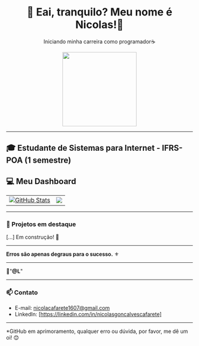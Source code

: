 <h1 align="center">👾 Eai, tranquilo? Meu nome é Nicolas!👾</h1>

<p align="center">
  Iniciando minha carreira como programador☕  
</p>

<div align="center">
  <img height="200" src="https://media1.giphy.com/media/v1.Y2lkPTc5MGI3NjExd3FzOG9nbmNidHdsZXo1dzR5bG4xYXVyZDhjMnlhZWhyOGhqYXk4ayZlcD12MV9pbnRlcm5hbF9naWZfYnlfaWQmY3Q9Zw/iIqmM5tTjmpOB9mpbn/giphy.gif"  />
</div>

---

## 🎓 Estudante de Sistemas para Internet - **IFRS-POA (1 semestre)**

## 💻 Meu Dashboard
<table align="center">
  <tr>
    <td align="center">
      <a href="https://github.com/NicolasCafarete">
        <img src="https://github-readme-stats.vercel.app/api?username=NicolasCafarete&show_icons=true&theme=dark" alt="GitHub Stats"/>
      </a>
    </td>
    <td align="center">
      <a href="https://github.com/NicolasCafarete">
        <img src="https://github-readme-stats.vercel.app/api/top-langs/?username=NicolasCafarete&layout=compact&langs_count=7&theme=dark"/>
      </a>
    </td>
  </tr>
</table>

---

### 🚀 Projetos em destaque

[...] Em construção! 🔨

---

**Erros são apenas degraus para o sucesso.** ⚜️

---

🤍"**@L**"

---

### 📫 Contato

- E-mail: nicolacafarete1607@gmail.com  
- LinkedIn: [https://linkedin.com/in/nicolasgoncalvescafarete]

---

*GitHub em aprimoramento, qualquer erro ou dúvida, por favor, me dê um oi! 😊
